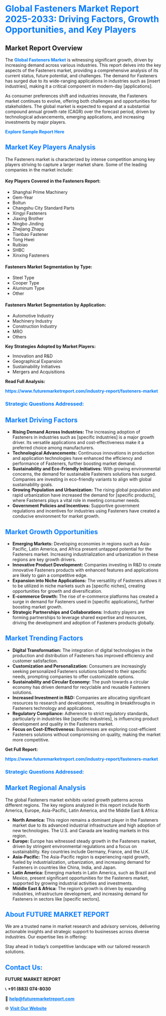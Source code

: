 <h1 style="color: #007BFF;">Global Fasteners Market Report 2025-2033: Driving Factors, Growth Opportunities, and Key Players</h1>

<section id="overview">
<h2>Market Report Overview</h2>
<p>The <a href="https://www.futuremarketreport.com/industry-report/fasteners-market" style="color: #007BFF; text-decoration: none;"><strong>Global Fasteners Market</strong></a> is witnessing significant growth, driven by increasing demand across various industries. This report delves into the key aspects of the Fasteners market, providing a comprehensive analysis of its current status, future potential, and challenges. The demand for Fasteners has surged due to its wide-ranging applications in industries such as [insert industries], making it a critical component in modern-day [applications].</p>
<p>As consumer preferences shift and industries innovate, the Fasteners market continues to evolve, offering both challenges and opportunities for stakeholders. The global market is expected to expand at a substantial compound annual growth rate (CAGR) over the forecast period, driven by technological advancements, emerging applications, and increasing investments by major players.</p>
</section>

<section id="overview">
<p><a href="https://www.futuremarketreport.com/request-sample/reportId=109945" style="color: #007BFF; text-decoration: none;"><strong>Explore Sample Report Here</strong></a></p>
</section>

<section id="key-players">
<h2 style="color: #007BFF;">Market Key Players Analysis</h2>
<p>The Fasteners market is characterized by intense competition among key players striving to capture a larger market share. Some of the leading companies in the market include:</p>
<h4>Key Players Covered in the Fasteners Report:</h4>
<ul><li>Shanghai Prime Machinery</li><li>Gem-Year</li><li>Boltun</li><li>Changshu City Standard Parts</li><li>Xingyi Fasteners</li><li>Jiaxing Brother</li><li>Ningbo Jinding</li><li>Zhejiang Zhapu</li><li>Tianbao Fastener</li><li>Tong Hwei</li><li>Ruibiao</li><li>SHBC</li><li>Xinxing Fasteners</li></ul>
<h4>Fasteners Market Segmentation by Type:</h4>
<ul><li>Steel Type</li><li>Cooper Type</li><li>Aluminum Type</li><li>Other</li></ul>

<h4>Fasteners Market Segmentation by Application:</h4>
<ul><li>Automotive Industry</li><li>Machinery Industry</li><li>Construction Industry</li><li>MRO</li><li>Others</li></ul>
<p><strong>Key Strategies Adopted by Market Players:</strong></p>
<ul>
<li>Innovation and R&D</li>
<li>Geographical Expansion</li>
<li>Sustainability Initiatives</li>
<li>Mergers and Acquisitions</li>
</ul>
</section>

<section>
<p><strong>Read Full Analysis: </strong></p><a href="https://www.futuremarketreport.com/industry-report/fasteners-market" style="color: #007BFF; text-decoration: none;"><strong>https://www.futuremarketreport.com/industry-report/fasteners-market</strong></a>
<h3 style="color: #007BFF;">Strategic Questions Addressed:</h3>
</section>

<section id="driving-factors">
<h2 style="color: #007BFF;">Market Driving Factors</h2>
<ul>
<li><strong>Rising Demand Across Industries:</strong> The increasing adoption of Fasteners in industries such as [specific industries] is a major growth driver. Its versatile applications and cost-effectiveness make it a preferred choice among manufacturers.</li>
<li><strong>Technological Advancements:</strong> Continuous innovations in production and application technologies have enhanced the efficiency and performance of Fasteners, further boosting market demand.</li>
<li><strong>Sustainability and Eco-Friendly Initiatives:</strong> With growing environmental concerns, the demand for sustainable Fasteners solutions has surged. Companies are investing in eco-friendly variants to align with global sustainability goals.</li>
<li><strong>Growing Population and Urbanization:</strong> The rising global population and rapid urbanization have increased the demand for [specific products], where Fasteners plays a vital role in meeting consumer needs.</li>
<li><strong>Government Policies and Incentives:</strong> Supportive government regulations and incentives for industries using Fasteners have created a conducive environment for market growth.</li>
</ul>
</section>

<section id="growth-opportunities">
<h2 style="color: #007BFF;">Market Growth Opportunities</h2>
<ul>
<li><strong>Emerging Markets:</strong> Developing economies in regions such as Asia-Pacific, Latin America, and Africa present untapped potential for the Fasteners market. Increasing industrialization and urbanization in these regions are key growth drivers.</li>
<li><strong>Innovative Product Development:</strong> Companies investing in R&D to create innovative Fasteners products with enhanced features and applications are likely to gain a competitive edge.</li>
<li><strong>Expansion into Niche Applications:</strong> The versatility of Fasteners allows it to be utilized in niche markets such as [specific niches], creating opportunities for growth and diversification.</li>
<li><strong>E-commerce Growth:</strong> The rise of e-commerce platforms has created a surge in demand for Fasteners used in [specific applications], further boosting market growth.</li>
<li><strong>Strategic Partnerships and Collaborations:</strong> Industry players are forming partnerships to leverage shared expertise and resources, driving the development and adoption of Fasteners products globally.</li>
</ul>
</section>

<section id="trending-factors">
<h2 style="color: #007BFF;">Market Trending Factors</h2>
<ul>
<li><strong>Digital Transformation:</strong> The integration of digital technologies in the production and distribution of Fasteners has improved efficiency and customer satisfaction.</li>
<li><strong>Customization and Personalization:</strong> Consumers are increasingly seeking personalized Fasteners solutions tailored to their specific needs, prompting companies to offer customizable options.</li>
<li><strong>Sustainability and Circular Economy:</strong> The push towards a circular economy has driven demand for recyclable and reusable Fasteners solutions.</li>
<li><strong>Increased Investment in R&D:</strong> Companies are allocating significant resources to research and development, resulting in breakthroughs in Fasteners technology and applications.</li>
<li><strong>Regulatory Compliance:</strong> Adherence to strict regulatory standards, particularly in industries like [specific industries], is influencing product development and quality in the Fasteners market.</li>
<li><strong>Focus on Cost-Effectiveness:</strong> Businesses are exploring cost-efficient Fasteners solutions without compromising on quality, making the market more competitive.</li>
</ul>
</section>

<section>
<p><strong>Get Full Report: </strong></p><a href="https://www.futuremarketreport.com/industry-report/fasteners-market" style="color: #007BFF; text-decoration: none;"><strong>https://www.futuremarketreport.com/industry-report/fasteners-market</strong></a>
<h3 style="color: #007BFF;">Strategic Questions Addressed:</h3>
</section>


<section id="regional-analysis">
<h2 style="color: #007BFF;">Market Regional Analysis</h2>
<p>The global Fasteners market exhibits varied growth patterns across different regions. The key regions analyzed in this report include North America, Europe, Asia-Pacific, Latin America, and the Middle East & Africa:</p>
<ul>
<li><strong>North America:</strong> This region remains a dominant player in the Fasteners market due to its advanced industrial infrastructure and high adoption of new technologies. The U.S. and Canada are leading markets in this region.</li>
<li><strong>Europe:</strong> Europe has witnessed steady growth in the Fasteners market, driven by stringent environmental regulations and a focus on sustainability. Key countries include Germany, France, and the U.K.</li>
<li><strong>Asia-Pacific:</strong> The Asia-Pacific region is experiencing rapid growth, fueled by industrialization, urbanization, and increasing demand for Fasteners in countries like China, India, and Japan.</li>
<li><strong>Latin America:</strong> Emerging markets in Latin America, such as Brazil and Mexico, present significant opportunities for the Fasteners market, supported by growing industrial activities and investments.</li>
<li><strong>Middle East & Africa:</strong> The region’s growth is driven by expanding industries, infrastructure development, and increasing demand for Fasteners in sectors like [specific sectors].</li>
</ul>
</section>

<footer>
<h2 style="color: #007BFF;">About FUTURE MARKET REPORT</h2>
<p>We are a trusted name in market research and advisory services, delivering actionable insights and strategic support to businesses across diverse industries. Our expertise lies in offering:</p>

<p>Stay ahead in today’s competitive landscape with our tailored research solutions.</p>

<h2 style="color: #007BFF;">Contact Us:</h2>
<p><strong>FUTURE MARKET REPORT</strong></p>
<p>📞 <strong>+91 (883) 074-8030</strong></p>
<p>📧 <strong><a href="mailto:help@futuremarketreport.com" style="color: #007BFF;">help@futuremarketreport.com</a></strong></p>
<p>🌐 <strong><a href="https://www.futuremarketreport.com/" style="color: #007BFF;">Visit Our Website</a></strong></p>
</footer>